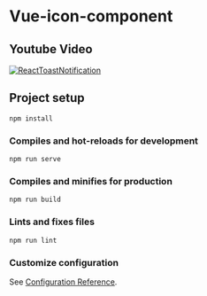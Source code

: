# Vue-icon-component
## Youtube Video

[![ReactToastNotification](https://img.youtube.com/vi/0bA6A9k03g4/0.jpg)](https://www.youtube.com/watch?v=0bA6A9k03g4)

## Project setup
```
npm install
```


### Compiles and hot-reloads for development
```
npm run serve
```

### Compiles and minifies for production
```
npm run build
```

### Lints and fixes files
```
npm run lint
```

### Customize configuration
See [Configuration Reference](https://cli.vuejs.org/config/).
